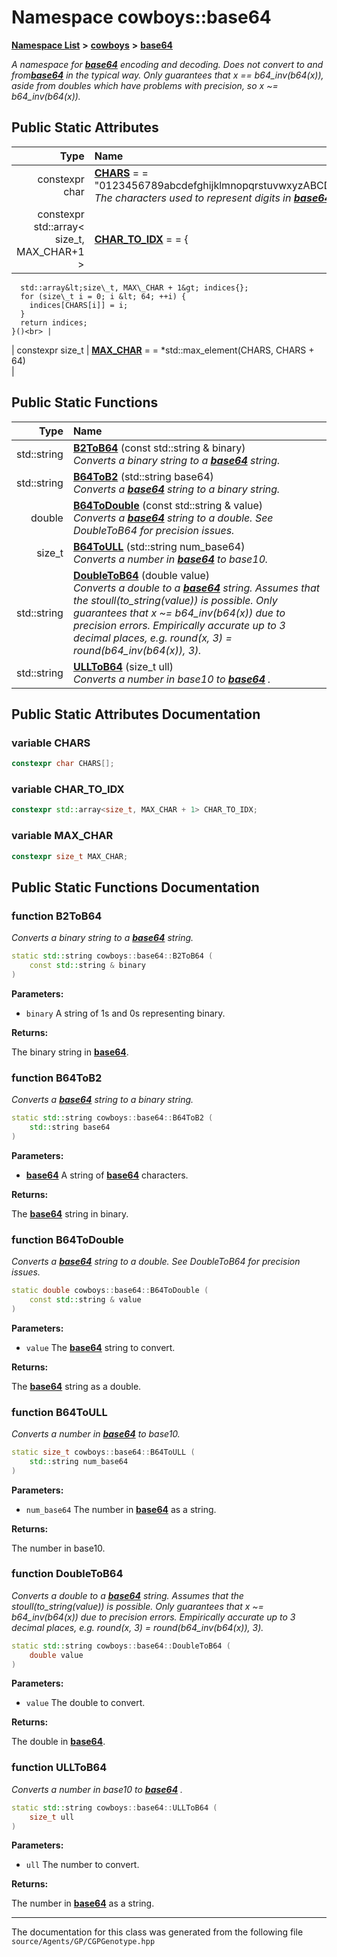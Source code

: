 

# Namespace cowboys::base64



[**Namespace List**](namespaces.md) **>** [**cowboys**](namespacecowboys.md) **>** [**base64**](namespacecowboys_1_1base64.md)



_A namespace for_ [_**base64**_](namespacecowboys_1_1base64.md) _encoding and decoding. Does not convert to and from_[_**base64**_](namespacecowboys_1_1base64.md) _in the typical way. Only guarantees that x == b64\_inv(b64(x)), aside from doubles which have problems with precision, so x ~= b64\_inv(b64(x))._
























## Public Static Attributes

| Type | Name |
| ---: | :--- |
|  constexpr char | [**CHARS**](#variable-chars)   = = "0123456789abcdefghijklmnopqrstuvwxyzABCDEFGHIJKLMNOPQRSTUVWXYZ+/"<br>_The characters used to represent digits in_ [_**base64**_](namespacecowboys_1_1base64.md) _._ |
|  constexpr std::array&lt; size\_t, MAX\_CHAR+1 &gt; | [**CHAR\_TO\_IDX**](#variable-char_to_idx)   = = []() {
      std::array&lt;size\_t, MAX\_CHAR + 1&gt; indices{};
      for (size\_t i = 0; i &lt; 64; ++i) {
        indices[CHARS[i]] = i;
      }
      return indices;
    }()<br> |
|  constexpr size\_t | [**MAX\_CHAR**](#variable-max_char)   = = \*std::max\_element(CHARS, CHARS + 64)<br> |
















## Public Static Functions

| Type | Name |
| ---: | :--- |
|  std::string | [**B2ToB64**](#function-b2tob64) (const std::string & binary) <br>_Converts a binary string to a_ [_**base64**_](namespacecowboys_1_1base64.md) _string._ |
|  std::string | [**B64ToB2**](#function-b64tob2) (std::string base64) <br>_Converts a_ [_**base64**_](namespacecowboys_1_1base64.md) _string to a binary string._ |
|  double | [**B64ToDouble**](#function-b64todouble) (const std::string & value) <br>_Converts a_ [_**base64**_](namespacecowboys_1_1base64.md) _string to a double. See DoubleToB64 for precision issues._ |
|  size\_t | [**B64ToULL**](#function-b64toull) (std::string num\_base64) <br>_Converts a number in_ [_**base64**_](namespacecowboys_1_1base64.md) _to base10._ |
|  std::string | [**DoubleToB64**](#function-doubletob64) (double value) <br>_Converts a double to a_ [_**base64**_](namespacecowboys_1_1base64.md) _string. Assumes that the stoull(to\_string(value)) is possible. Only guarantees that x ~= b64\_inv(b64(x)) due to precision errors. Empirically accurate up to 3 decimal places, e.g. round(x, 3) = round(b64\_inv(b64(x)), 3)._ |
|  std::string | [**ULLToB64**](#function-ulltob64) (size\_t ull) <br>_Converts a number in base10 to_ [_**base64**_](namespacecowboys_1_1base64.md) _._ |


























## Public Static Attributes Documentation




### variable CHARS 

```C++
constexpr char CHARS[];
```






### variable CHAR\_TO\_IDX 

```C++
constexpr std::array<size_t, MAX_CHAR + 1> CHAR_TO_IDX;
```






### variable MAX\_CHAR 

```C++
constexpr size_t MAX_CHAR;
```



## Public Static Functions Documentation




### function B2ToB64 

_Converts a binary string to a_ [_**base64**_](namespacecowboys_1_1base64.md) _string._
```C++
static std::string cowboys::base64::B2ToB64 (
    const std::string & binary
) 
```





**Parameters:**


* `binary` A string of 1s and 0s representing binary. 



**Returns:**

The binary string in [**base64**](namespacecowboys_1_1base64.md). 





        



### function B64ToB2 

_Converts a_ [_**base64**_](namespacecowboys_1_1base64.md) _string to a binary string._
```C++
static std::string cowboys::base64::B64ToB2 (
    std::string base64
) 
```





**Parameters:**


* [**base64**](namespacecowboys_1_1base64.md) A string of [**base64**](namespacecowboys_1_1base64.md) characters. 



**Returns:**

The [**base64**](namespacecowboys_1_1base64.md) string in binary. 





        



### function B64ToDouble 

_Converts a_ [_**base64**_](namespacecowboys_1_1base64.md) _string to a double. See DoubleToB64 for precision issues._
```C++
static double cowboys::base64::B64ToDouble (
    const std::string & value
) 
```





**Parameters:**


* `value` The [**base64**](namespacecowboys_1_1base64.md) string to convert. 



**Returns:**

The [**base64**](namespacecowboys_1_1base64.md) string as a double. 





        



### function B64ToULL 

_Converts a number in_ [_**base64**_](namespacecowboys_1_1base64.md) _to base10._
```C++
static size_t cowboys::base64::B64ToULL (
    std::string num_base64
) 
```





**Parameters:**


* `num_base64` The number in [**base64**](namespacecowboys_1_1base64.md) as a string. 



**Returns:**

The number in base10. 





        



### function DoubleToB64 

_Converts a double to a_ [_**base64**_](namespacecowboys_1_1base64.md) _string. Assumes that the stoull(to\_string(value)) is possible. Only guarantees that x ~= b64\_inv(b64(x)) due to precision errors. Empirically accurate up to 3 decimal places, e.g. round(x, 3) = round(b64\_inv(b64(x)), 3)._
```C++
static std::string cowboys::base64::DoubleToB64 (
    double value
) 
```





**Parameters:**


* `value` The double to convert. 



**Returns:**

The double in [**base64**](namespacecowboys_1_1base64.md). 





        



### function ULLToB64 

_Converts a number in base10 to_ [_**base64**_](namespacecowboys_1_1base64.md) _._
```C++
static std::string cowboys::base64::ULLToB64 (
    size_t ull
) 
```





**Parameters:**


* `ull` The number to convert. 



**Returns:**

The number in [**base64**](namespacecowboys_1_1base64.md) as a string. 





        

------------------------------
The documentation for this class was generated from the following file `source/Agents/GP/CGPGenotype.hpp`

